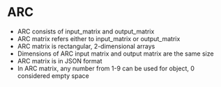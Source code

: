 # ARC

- ARC consists of input_matrix and output_matrix
- ARC matrix refers either to input_matrix or output_matrix
- ARC matrix is rectangular, 2-dimensional arrays
- Dimensions of ARC input matrix and output matrix are the same size
- ARC matrix is in JSON format
- In ARC matrix, any number from 1-9 can be used for object, 0 considered empty space
